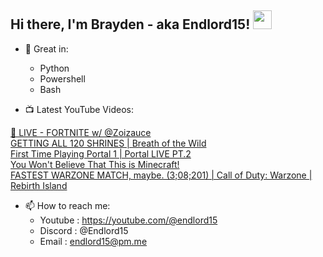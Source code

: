 ## Hi there, I'm Brayden - aka Endlord15! <img src='https://github.com/Endlord15/endlord15/blob/main/wave.gif?raw=true](https://github.com/Endlord15/endlord15/blob/38bca1b569f19b03a6cf246c35db5f7e2f331cc5/wave.gif' width=30>

- 🦾 Great in:
  - Python
  - Powershell
  - Bash

- 📺 Latest YouTube Videos:
<!-- YOUTUBE:START --></a>
<a href="https://www.youtube.com/watch?v=dj6IcxTSEjo">🔴 LIVE - FORTNITE w/ @Zoizauce</a><br/>
</a>
<a href="https://www.youtube.com/watch?v=15BQtpMhUMs">GETTING ALL 120 SHRINES | Breath of the Wild</a><br/>
</a>
<a href="https://www.youtube.com/watch?v=C8mbazN4nE8">First Time Playing Portal 1 |  Portal LIVE PT.2</a><br/>
</a>
<a href="https://www.youtube.com/watch?v=k0WACaSr1MA">You Won&#39;t Believe That This is Minecraft!</a><br/>
</a>
<a href="https://www.youtube.com/watch?v=oK2JpQ2K20w">FASTEST WARZONE MATCH, maybe. &lpar;3;08;201&rpar; | Call of Duty: Warzone | Rebirth Island</a><br/>
<!-- YOUTUBE:END -->

- 📫 How to reach me:
  - Youtube : <https://youtube.com/@endlord15>
  - Discord : @Endlord15
  - Email : endlord15@pm.me
